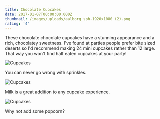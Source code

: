 ```yaml
---
title: Chocolate Cupcakes
date: 2017-01-07T00:00:00.000Z
thumbnail: /images/uploads/aalborg_sph-1920x1080 (2).png
rating: '4'
---
```

These chocolate chocolate cupcakes have a stunning appearance and a rich, chocolatey sweetness. I've found at parties people prefer bite sized deserts so I'd recommend making 24 mini cupcakes rather than 12 large. That way you won't find half eaten cupcakes at your party!

![Cupcakes](https://images.unsplash.com/photo-1448131063153-f1e240f98a72?w=1560&h=940&fit=crop)

You can never go wrong with sprinkles.

![Cupcakes](https://images.unsplash.com/photo-1420730614543-e39f93134b0d?w=1560&h=940&fit=crop)

Milk is a great addition to any cupcake experience.

![Cupcakes](https://images.unsplash.com/photo-1457508252818-162dc1934c2f?w=1560&h=940&fit=crop)

Why not add some popcorn?

